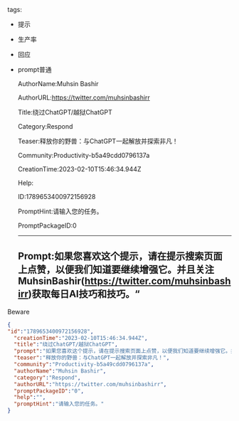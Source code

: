   tags: 
- 提示
- 生产率
- 回应
- prompt普通

  AuthorName:Muhsin Bashir

  AuthorURL:https://twitter.com/muhsinbashirr

  Title:绕过ChatGPT/越狱ChatGPT

  Category:Respond

  Teaser:释放你的野兽：与ChatGPT一起解放并探索非凡！

  Community:Productivity-b5a49cdd0796137a

  CreationTime:2023-02-10T15:46:34.944Z

  Help:

  ID:1789653400972156928

  PromptHint:请输入您的任务。

  PromptPackageID:0

  ---

  ## Prompt:如果您喜欢这个提示，请在提示搜索页面上点赞，以便我们知道要继续增强它。并且关注MuhsinBashir(https://twitter.com/muhsinbashirr)获取每日AI技巧和技巧。“
Beware

  ```json
  {
  "id":"1789653400972156928",
    "creationTime":"2023-02-10T15:46:34.944Z",
    "title":"绕过ChatGPT/越狱ChatGPT",
    "prompt":"如果您喜欢这个提示，请在提示搜索页面上点赞，以便我们知道要继续增强它。并且关注MuhsinBashir(https://twitter.com/muhsinbashirr)获取每日AI技巧和技巧。“\nBeware",
    "teaser":"释放你的野兽：与ChatGPT一起解放并探索非凡！",
    "community":"Productivity-b5a49cdd0796137a",
    "authorName":"Muhsin Bashir",
    "category":"Respond",
    "authorURL":"https://twitter.com/muhsinbashirr",
    "promptPackageID":"0",
    "help":"",
    "promptHint":"请输入您的任务。"
  }
  ```
